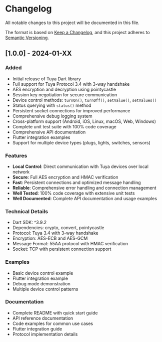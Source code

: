 # Changelog

All notable changes to this project will be documented in this file.

The format is based on [Keep a Changelog](https://keepachangelog.com/en/1.0.0/),
and this project adheres to [Semantic Versioning](https://semver.org/spec/v2.0.0.html).

## [1.0.0] - 2024-01-XX

### Added
- Initial release of Tuya Dart library
- Full support for Tuya Protocol 3.4 with 3-way handshake
- AES encryption and decryption using pointycastle
- Session key negotiation for secure communication
- Device control methods: `turnOn()`, `turnOff()`, `setValue()`, `setValues()`
- Status querying with `status()` method
- Persistent socket connections for improved performance
- Comprehensive debug logging system
- Cross-platform support (Android, iOS, Linux, macOS, Web, Windows)
- Complete unit test suite with 100% code coverage
- Comprehensive API documentation
- Flutter integration examples
- Support for multiple device types (plugs, lights, switches, sensors)

### Features
- **Local Control**: Direct communication with Tuya devices over local network
- **Secure**: Full AES encryption and HMAC verification
- **Fast**: Persistent connections and optimized message handling
- **Reliable**: Comprehensive error handling and connection management
- **Well Tested**: 100% code coverage with extensive unit tests
- **Well Documented**: Complete API documentation and usage examples

### Technical Details
- Dart SDK: ^3.9.2
- Dependencies: crypto, convert, pointycastle
- Protocol: Tuya 3.4 with 3-way handshake
- Encryption: AES-ECB and AES-GCM
- Message Format: 55AA protocol with HMAC verification
- Socket: TCP with persistent connection support

### Examples
- Basic device control example
- Flutter integration example
- Debug mode demonstration
- Multiple device control patterns

### Documentation
- Complete README with quick start guide
- API reference documentation
- Code examples for common use cases
- Flutter integration guide
- Protocol implementation details